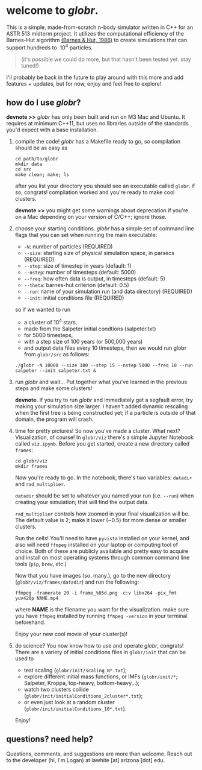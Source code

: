 # welcome to *globr*.

This is a simple, made-from-scratch n-body simulator written in C++ for an ASTR 513 midterm project. It utilizes the computational efficiency of the Barnes-Hut algorithm [(Barnes & Hut, 1986)](https://doi.org/10.1038/324446a0) to create simulations that can support hundreds to $~10^4$ particles.

> (it's possible we could do more, but that hasn't been tested yet. stay tuned!)

I'll probably be back in the future to play around with this more and add features + updates, but for now, enjoy and feel free to explore!


## how do I use *globr*?

**devnote >>** *globr* has only been built and run on M3 Mac and Ubuntu. It requires at minimum C++11, but uses no libraries outside of the standards you'd expect with a base installation.

1. compile the code! 
    *globr* has a Makefile ready to go, so compilation should be as easy as
    ```
    cd path/to/globr
    mkdir data
    cd src
    make clean; make; ls
    ```
    after you list your directory you should see an executable called `globr`. if so, congrats! compilation worked and you're ready to make cool clusters.
    
    **devnote >>** you might get some warnings about deprecation if you're on a Mac depending on your version of C/C++; ignore those.

2. choose your starting conditions.
    *globr* has a simple set of command line flags that you can set when running the main executable:
    
    - `-N`: number of particles (REQUIRED)
    - `--size`: starting size of physical simulation space, in parsecs (REQUIRED)
    - `--step`: size of timestep in years (default: 1)
    - `--nstep`: number of timesteps (default: 5000)
    - `--freq`: how often data is output, in timesteps (default: 5)
    - `--theta`: barnes-hut criterion (default: 0.5)
    - `--run`: name of your simulation run (and data directory) (REQUIRED)
    - `--init`: initial conditions file (REQUIRED)

    so if we wanted to run 
    - a cluster of $10^4$ stars, 
    - made from the Salpeter initial condtions (salpeter.txt) 
    - for 5000 timesteps,
    - with a step size of 100 years (or 500,000 years) 
    - and output data files every 10 timesteps, 
    then we would run globr from `globr/src` as follows:

    ```
    ./globr -N 10000 --size 100 --step 15 --nstep 5000 --freq 10 --run salpeter --init salpeter.txt &
    ```

3. run *globr* and wait...
    Put together what you've learned in the previous steps and make some clusters! 

    **devnote.** If you try to run *globr* and immediately get a segfault error, try making your simulation size larger. I haven't added dynamic rescaling when the first tree is being constructed yet; if a particle is outside of that domain, the program will crash.

4. time for pretty pictures!
    So now you've made a cluster. What next? Visualization, of course! In `globr/viz` there's a simple Jupyter Notebook called `viz.ipynb`. Before you get started, create a new directory called `frames`:

    ```
    cd globr/viz
    mkdir frames
    ```

    Now you're ready to go. In the notebook, there's two variables:
    `datadir` and `rad_multiplier`.

    `datadir` should be set to whatever you named your run (i.e. `--run`) when creating your simulation; that will find the output data.

    `rad_multiplier` controls how zoomed in your final visualization will be. The default value is 2; make it lower (~0.5) for more dense or smaller clusters.

    Run the cells! You'll need to have `pyvista` installed on your kernel, and also will need `ffmpeg` installed on your laptop or computing tool of choice. Both of these are publicly available and pretty easy to acquire and install on most operating systems through common command line tools (`pip`, `brew`, etc.)

    Now that you have images (so. many.), go to the new directory (`globr/viz/frames/datadir`) and run the following:

    `ffmpeg -framerate 20 -i frame_%05d.png -c:v libx264 -pix_fmt yuv420p NAME.mp4`

    where **NAME** is the filename you want for the visualization. make sure you have `ffmpeg` installed by running `ffmpeg -version` in your terminal beforehand.

    Enjoy your new cool movie of your cluster(s)!

5. do science? 
    You now know how to use and operate *globr*, congrats! There are a variety of initial conditions files in `globr/init` that can be used to 
    - test scaling (`globr/init/scaling_N*.txt`); 
    - explore different initial mass functions, or IMFs (`globr/init/*`; Salpeter, Kroppa, top-heavy, bottom-heavy...); 
    - watch two clusters collide (`globr/init/initialConditions_2cluster*.txt`); 
    - or even just look at a random cluster (`globr/init/initialConditions_10*.txt`).

    Enjoy!



## questions? need help?

Questions, comments, and suggestions are more than welcome. Reach out to the developer (hi, I'm Logan) at lawhite [at] arizona [dot] edu.
